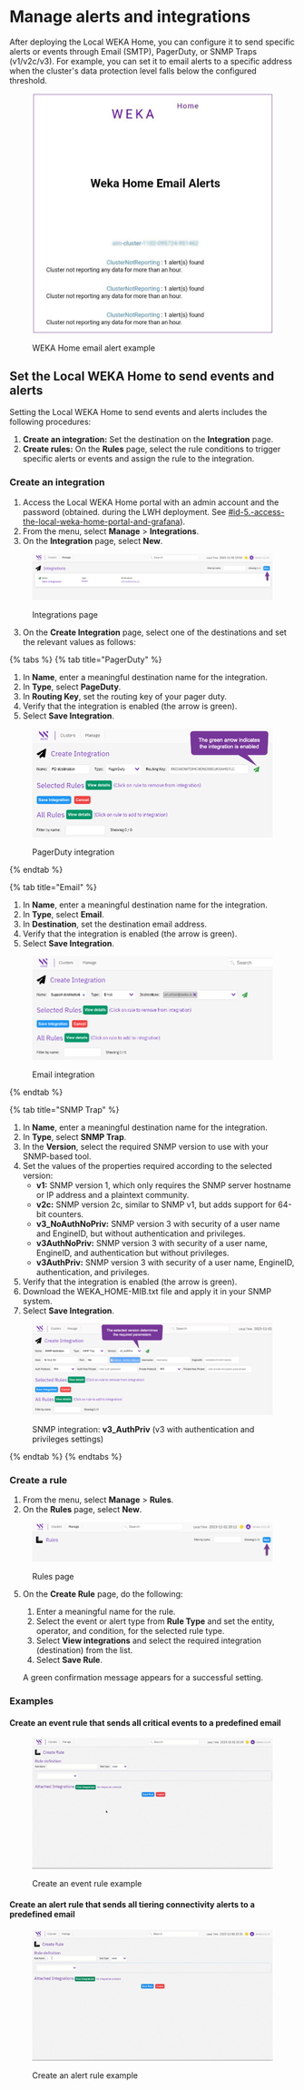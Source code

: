 # Manage alerts and integrations

After deploying the Local WEKA Home, you can configure it to send specific alerts or events through Email (SMTP), PagerDuty, or SNMP Traps (v1/v2c/v3). For example, you can set it to email alerts to a specific address when the cluster's data protection level falls below the configured threshold.

<figure><img src="../../.gitbook/assets/LWH_email_alert.jpg" alt="" width="563"><figcaption><p>WEKA Home email alert example</p></figcaption></figure>

## Set the Local WEKA Home to send events and alerts

Setting the Local WEKA Home to send events and alerts includes the following procedures:

1. **Create an integration:** Set the destination on the **Integration** page.
2. **Create rules:** On the **Rules** page, select the rule conditions to trigger specific alerts or events and assign the rule to the integration.

### Create an integration

1. Access the Local WEKA Home portal with an admin account and the password (obtained. during the LWH deployment. See [#id-5.-access-the-local-weka-home-portal-and-grafana](local-weka-home-deployment.md#id-5.-access-the-local-weka-home-portal-and-grafana "mention")).
2. From the menu, select **Manage** > **Integrations**.
3. On the **Integration** page, select **New**.

<figure><img src="../../.gitbook/assets/lwh_integrations_new.png" alt=""><figcaption><p>Integrations page</p></figcaption></figure>

3. On the **Create Integration** page, select one of the destinations and set the relevant values as follows:

{% tabs %}
{% tab title="PagerDuty" %}
1. In **Name**, enter a meaningful destination name for the integration.
2. In **Type**, select **PageDuty**.
3. In **Routing Key**, set the routing key of your pager duty.
4. Verify that the integration is enabled (the arrow is green).
5. Select **Save Integration**.

<figure><img src="../../.gitbook/assets/lwh_pd_integration.png" alt="" width="563"><figcaption><p>PagerDuty integration</p></figcaption></figure>
{% endtab %}

{% tab title="Email" %}
1. In **Name**, enter a meaningful destination name for the integration.
2. In **Type**, select **Email**.
3. In **Destination**, set the destination email address.
4. Verify that the integration is enabled (the arrow is green).
5. Select **Save Integration**.

<figure><img src="../../.gitbook/assets/lwh_email_integration.png" alt="" width="563"><figcaption><p>Email integration</p></figcaption></figure>
{% endtab %}

{% tab title="SNMP Trap" %}
1. In **Name**, enter a meaningful destination name for the integration.
2. In **Type**, select **SNMP Trap**.
3. In the **Version**, select the required SNMP version to use with your SNMP-based tool.&#x20;
4. Set the values of the properties required according to the selected version:
   * **v1:** SNMP version 1, which only requires the SNMP server hostname or IP address and a plaintext community.
   * **v2c:** SNMP version 2c, similar to SNMP v1, but adds support for 64-bit counters.
   * **v3\_NoAuthNoPriv:** SNMP version 3 with security of a user name and EngineID, but without authentication and privileges.
   * **v3AuthNoPriv:** SNMP version 3 with security of a user name, EngineID, and authentication but without privileges.
   * **v3AuthPriv:** SNMP version 3 with security of a user name, EngineID, authentication, and privileges.
5. Verify that the integration is enabled (the arrow is green).
6. Download the WEKA\_HOME-MIB.txt file and apply it in your SNMP system.
7. Select **Save Integration**.

<figure><img src="../../.gitbook/assets/lwh_snmp_integration.png" alt=""><figcaption><p>SNMP integration: <strong>v3_AuthPriv</strong> (v3 with authentication and privileges settings)</p></figcaption></figure>
{% endtab %}
{% endtabs %}

### Create a rule

1. From the menu, select **Manage** > **Rules**.
2. On the **Rules** page, select **New**.

<figure><img src="../../.gitbook/assets/lwh_rules_new.png" alt=""><figcaption><p>Rules page</p></figcaption></figure>

5.  On the **Create Rule** page, do the following:

    1. Enter a meaningful name for the rule.
    2. Select the event or alert type from **Rule Type** and set the entity, operator, and condition, for the selected rule type.
    3. Select **View integrations** and select the required integration (destination) from the list.
    4. Select **Save Rule**.

    A green confirmation message appears for a successful setting.

### Examples

#### Create an event rule that sends all critical events to a predefined email

<figure><img src="../../.gitbook/assets/lwh_event_rule_example (1).gif" alt=""><figcaption><p>Create an event rule example</p></figcaption></figure>

#### Create an alert rule that sends all tiering connectivity alerts to a predefined email

<figure><img src="../../.gitbook/assets/lwh_alert_rule_example (1).gif" alt=""><figcaption><p>Create an alert rule example</p></figcaption></figure>
